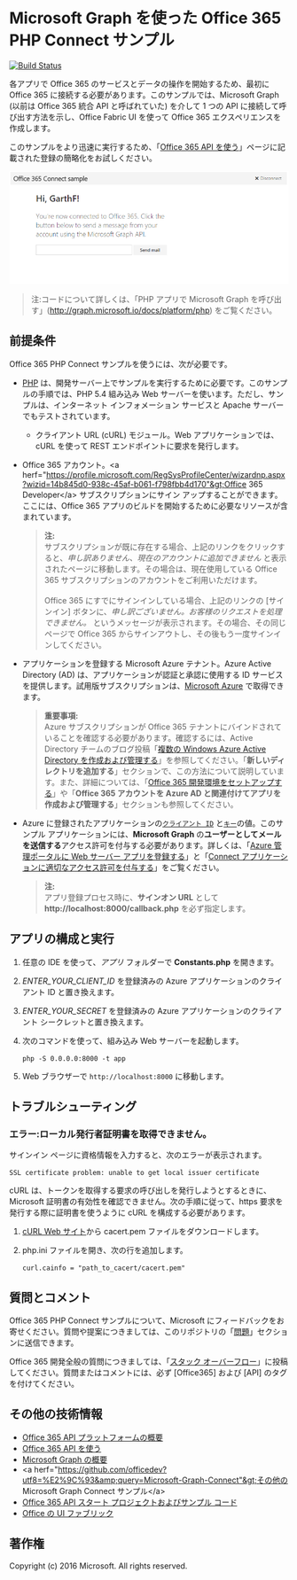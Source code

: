 # Microsoft Graph を使った Office 365 PHP Connect サンプル

[![Build Status](https://travis-ci.org/microsoftgraph/php-connect-rest-sample.svg?branch=master)](https://travis-ci.org/microsoftgraph/php-connect-rest-sample)

各アプリで Office 365 のサービスとデータの操作を開始するため、最初に Office 365 に接続する必要があります。このサンプルでは、Microsoft Graph (以前は Office 365 統合 API と呼ばれていた) を介して 1 つの API に接続して呼び出す方法を示し、Office Fabric UI を使って Office 365 エクスペリエンスを作成します。

このサンプルをより迅速に実行するため、「[Office 365 API を使う](http://dev.office.com/getting-started/office365apis?platform=option-php#setup)」ページに記載された登録の簡略化をお試しください。

![Office 365 PHP Connect サンプルのスクリーンショット](../readme-images/O365-PHP-Microsoft-Graph-Connect.png)

> 注:コードについて詳しくは、「PHP アプリで Microsoft Graph を呼び出す」(http://graph.microsoft.io/docs/platform/php) をご覧ください。


## 前提条件

Office 365 PHP Connect サンプルを使うには、次が必要です。

* [PHP](http://php.net/) は、開発サーバー上でサンプルを実行するために必要です。このサンプルの手順では、PHP 5.4 組み込み Web サーバーを使います。ただし、サンプルは、インターネット インフォメーション サービスと Apache サーバーでもテストされています。
	* クライアント URL (cURL) モジュール。Web アプリケーションでは、cURL を使って REST エンドポイントに要求を発行します。 
* Office 365 アカウント。&lt;a herf="https://profile.microsoft.com/RegSysProfileCenter/wizardnp.aspx?wizid=14b845d0-938c-45af-b061-f798fbb4d170"&gt;Office 365 Developer&lt;/a&gt; サブスクリプションにサイン アップすることができます。ここには、Office 365 アプリのビルドを開始するために必要なリソースが含まれています。

     > **注:**<br />
     サブスクリプションが既に存在する場合、上記のリンクをクリックすると、*申し訳ありません、現在のアカウントに追加できません* と表示されたページに移動します。その場合は、現在使用している Office 365 サブスクリプションのアカウントをご利用いただけます。<br /><br />
     Office 365 にすでにサインインしている場合、上記のリンクの [サインイン] ボタンに、*申し訳ございません。お客様のリクエストを処理できません。* というメッセージが表示されます。その場合、その同じページで Office 365 からサインアウトし、その後もう一度サインインしてください。
* アプリケーションを登録する Microsoft Azure テナント。Azure Active Directory (AD) は、アプリケーションが認証と承認に使用する ID サービスを提供します。試用版サブスクリプションは、[Microsoft Azure](https://account.windowsazure.com/SignUp) で取得できます。

     > **重要事項:**<br />
     Azure サブスクリプションが Office 365 テナントにバインドされていることを確認する必要があります。確認するには、Active Directory チームのブログ投稿「[複数の Windows Azure Active Directory を作成および管理する](http://blogs.technet.com/b/ad/archive/2013/11/08/creating-and-managing-multiple-windows-azure-active-directories.aspx)」を参照してください。「**新しいディレクトリを追加する**」セクションで、この方法について説明しています。また、詳細については、「[Office 365 開発環境をセットアップする](ht5ps://msdn.microsoft.com/office/office365/howto/setup-development-environment#bk_CreateAzureSubscription)」や「**Office 365 アカウントを Azure AD と関連付けてアプリを作成および管理する**」セクションも参照してください。
* Azure に登録されたアプリケーションの[```クライアント ID```](app/Constants.php#L29) と[```キー```](app/Constants.php#L30)の値。このサンプル アプリケーションには、**Microsoft Graph** の**ユーザーとしてメールを送信する**アクセス許可を付与する必要があります。詳しくは、「[Azure 管理ポータルに Web サーバー アプリを登録する](https://msdn.microsoft.com/office/office365/HowTo/add-common-consent-manually#bk_RegisterServerApp)」と「[Connect アプリケーションに適切なアクセス許可を付与する](https://github.com/OfficeDev/O365-PHP-Microsoft-Graph-Connect/wiki/Grant-permissions-to-the-Connect-application-in-Azure)」をご覧ください。

     > **注:**<br />
     アプリ登録プロセス時に、**サインオン URL** として **http://localhost:8000/callback.php** を必ず指定します。

## アプリの構成と実行

1. 任意の IDE を使って、*アプリ* フォルダーで **Constants.php** を開きます。
2. *ENTER_YOUR_CLIENT_ID* を登録済みの Azure アプリケーションのクライアント ID と置き換えます。
3. *ENTER_YOUR_SECRET* を登録済みの Azure アプリケーションのクライアント シークレットと置き換えます。
4. 次のコマンドを使って、組み込み Web サーバーを起動します。
    ```
    php -S 0.0.0.0:8000 -t app
    ```
    
5. Web ブラウザーで ```http://localhost:8000``` に移動します。

## トラブルシューティング

### エラー:ローカル発行者証明書を取得できません。

サインイン ページに資格情報を入力すると、次のエラーが表示されます。
```
SSL certificate problem: unable to get local issuer certificate
```

cURL は、トークンを取得する要求の呼び出しを発行しようとするときに、Microsoft 証明書の有効性を確認できません。次の手順に従って、https 要求を発行する際に証明書を使うように cURL を構成する必要があります。  

1. [cURL Web サイト](http://curl.haxx.se/docs/caextract.html)から cacert.pem ファイルをダウンロードします。 
2. php.ini ファイルを開き、次の行を追加します。

	```
	curl.cainfo = "path_to_cacert/cacert.pem"
	```

## 質問とコメント

Office 365 PHP Connect サンプルについて、Microsoft にフィードバックをお寄せください。質問や提案につきましては、このリポジトリの「[問題](https://github.com/OfficeDev/O365-PHP-Microsoft-Graph-Connect/issues)」セクションに送信できます。

Office 365 開発全般の質問につきましては、「[スタック オーバーフロー](http://stackoverflow.com/questions/tagged/Office365+API)」に投稿してください。質問またはコメントには、必ず [Office365] および [API] のタグを付けてください。
  
## その他の技術情報

* [Office 365 API プラットフォームの概要](https://msdn.microsoft.com/office/office365/howto/platform-development-overview)
* [Office 365 API を使う](http://dev.office.com/getting-started/office365apis)
* [Microsoft Graph の概要](http://graph.microsoft.io/)
* &lt;a herf="https://github.com/officedev?utf8=%E2%9C%93&amp;query=Microsoft-Graph-Connect"&gt;その他の Microsoft Graph Connect サンプル&lt;/a&gt;
* [Office 365 API スタート プロジェクトおよびサンプル コード](https://msdn.microsoft.com/office/office365/howto/starter-projects-and-code-samples)
* [Office の UI ファブリック](https://github.com/OfficeDev/Office-UI-Fabric)

## 著作権
Copyright (c) 2016 Microsoft. All rights reserved.



